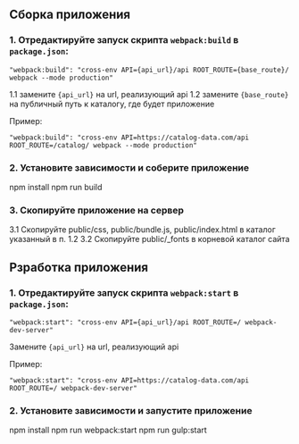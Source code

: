 ## Сборка приложения
### 1. Отредактируйте запуск скрипта `webpack:build` в `package.json`:
```
"webpack:build": "cross-env API={api_url}/api ROOT_ROUTE={base_route}/ webpack --mode production"
```
  1.1 замените `{api_url}` на url, реализующий api
  1.2 замените `{base_route}` на публичный путь к каталогу, где будет приложение

Пример:
```
"webpack:build": "cross-env API=https://catalog-data.com/api ROOT_ROUTE=/catalog/ webpack --mode production"
```

### 2. Установите зависимости и соберите приложение
  npm install
  npm run build

### 3. Скопируйте приложение на сервер
  3.1 Скопируйте public/css, public/bundle.js, public/index.html в каталог указанный в п. 1.2
  3.2 Скопируйте public/_fonts в корневой каталог сайта

## Рзработка приложения
### 1. Отредактируйте запуск скрипта `webpack:start` в `package.json`:
```
"webpack:start": "cross-env API={api_url}/api ROOT_ROUTE=/ webpack-dev-server"
```
  Замените `{api_url}` на url, реализующий api

Пример:
```
"webpack:start": "cross-env API=https://catalog-data.com/api ROOT_ROUTE=/ webpack-dev-server"
```

### 2. Установите зависимости и запустите приложение
  npm install
  npm run webpack:start
  npm run gulp:start
